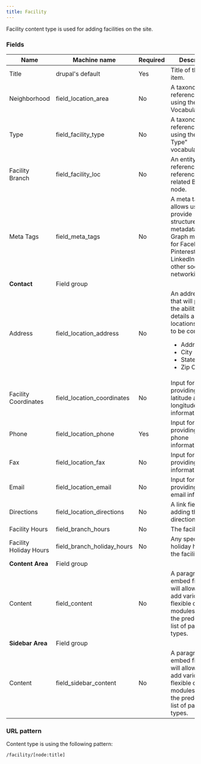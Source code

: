 ```yaml
---
title: Facility
---
```


Facility content type is used for adding facilities on the site.

### Fields

| Name                   | Machine name              | Required | Description                                                                                                                                                                                                                                                                                                                                                                                       |
| ---------------------- | ------------------------- | -------- | ------------------------------------------------------------------------------------------------------------------------------------------------------------------------------------------------------------------------------------------------------------------------------------------------------------------------------------------------------------------------------------------------- |
| Title                  | drupal's default          | Yes      | Title of the facility item.                                                                                                                                                                                                                                                                                                                                                                     |
| Neighborhood           | field\_location_area      | No       | A taxonomy reference field using the Area Vocabulary(area).                                                                                                                                                                                                                                                                                                                                        |
| Type                   | field\_facility_type      | No       | A taxonomy reference field using the "Facility Type" vocabulary.                                                                                                                                                                                                                                                                                                                               |
| Facility Branch        | field\_facility_loc       | No       | An entity reference field to reference the related Branch node.                                                                                                                                                                                                                                                                                                                                   |
| Meta Tags              | field\_meta_tags          | No       | A meta tags field allows us to provide structured metadata and Graph meta tags for Facebook, Pinterest, LinkedIn, and other social networking sites.                                                                                                                                                                                                                                               |
| **Contact**            | Field group               |          |                                                                                                                                                                                                                                                                                                                                                                                                   |
| Address                | field\_location_address   | No       | An address field that will provide the ability to add details about the locations. Details to be completed: <ul><li>Address</li><li>City</li><li>State</li><li>Zip Code</li></ul>                                                                                                                                                                                                          |
| Facility Coordinates   | field\_location_coordinates | No       | Input for providing the latitude and longitude information.                                                                                                                                                                                                                                                                                                                                       |
| Phone                  | field\_location_phone     | Yes      | Input for providing the phone information.                                                                                                                                                                                                                                                                                                                                                        |
| Fax                    | field\_location_fax       | No       | Input for providing the fax information.                                                                                                                                                                                                                                                                                                                                                          |
| Email                  | field\_location_email     | No       | Input for providing the email information.                                                                                                                                                                                                                                                                                                                                                        |
| Directions             | field\_location_directions | No       | A link field for adding the directions link.                                                                                                                                                                                                                                                                                                                                                      |
| Facility Hours         | field\_branch_hours       | No       | The facility hours.                                                                                                                                                                                                                                                                                                                                                                                   |
| Facility Holiday Hours | field\_branch_holiday_hours | No       | Any special holiday hours for the facility.                                                                                                                                                                                                                                                                                                                                                         |
| **Content Area**       | Field group               |          |                                                                                                                                                                                                                                                                                                                                                                                                   |
| Content                | field\_content            | No       | A paragraph embed field that will allow us to add various flexible content modules, from the predefined list of paragraph types.                                                                                                                                                                                                                                                                      |
| **Sidebar Area**       | Field group               |          |                                                                                                                                                                                                                                                                                                                                                                                                   |
| Content                | field\_sidebar_content    | No       | A paragraph embed field that will allow us to add various flexible content modules, from the predefined list of paragraph types.                                                                                                                                                                                                                                                                      |

### URL pattern

Content type is using the following pattern:

`/facility/[node:title]`
